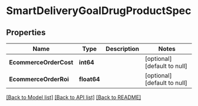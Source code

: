 # SmartDeliveryGoalDrugProductSpec

## Properties
Name | Type | Description | Notes
------------ | ------------- | ------------- | -------------
**EcommerceOrderCost** | **int64** |  | [optional] [default to null]
**EcommerceOrderRoi** | **float64** |  | [optional] [default to null]

[[Back to Model list]](../README.md#documentation-for-models) [[Back to API list]](../README.md#documentation-for-api-endpoints) [[Back to README]](../README.md)


